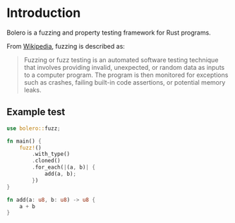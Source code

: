 # Introduction

Bolero is a fuzzing and property testing framework for Rust programs.

From [Wikipedia](https://en.wikipedia.org/wiki/Fuzzing), fuzzing is described as:

> Fuzzing or fuzz testing is an automated software testing technique that involves providing invalid, unexpected, or random data as inputs to a computer program. The program is then monitored for exceptions such as crashes, failing built-in code assertions, or potential memory leaks.

## Example test

```rust
use bolero::fuzz;

fn main() {
    fuzz!()
        .with_type()
        .cloned()
        .for_each(|(a, b)| {
            add(a, b);
        })
}

fn add(a: u8, b: u8) -> u8 {
    a + b
}
```
